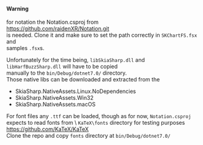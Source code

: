 #### Warning

for notation the Notation.csproj from  https://github.com/raidenXR/Notation.git \
is needed. Clone it and make sure to set the path correctly in `SKChartFS.fsx` and \
samples `.fsx`s.

Unfortunately for the time being, `libSkiaSharp.dll` and `libHarfBuzzSharp.dll` will have to be copied \
manually to the `bin/Debug/dotnet7.0/` directory. \
Those native libs can be downloaded and extracted from the 
- SkiaSharp.NativeAssets.Linux.NoDependencies 
- SkiaSharp.NativeAssets.Win32
- SkiaSharp.NativeAssets.macOS 


For font files any `.ttf` can be loaded, though as for now, `Notation.csproj` expects to read fonts from \ `KaTeX\fonts` directory for testing purposes  https://github.com/KaTeX/KaTeX \
Clone the repo and copy `fonts` directory at `bin/Debug/dotnet7.0/`
